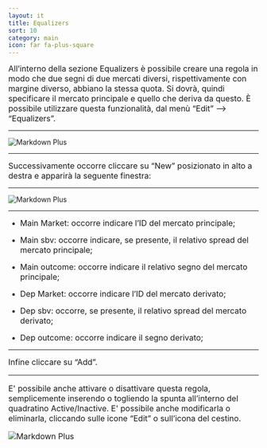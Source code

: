 ```yaml
---
layout: it
title: Equalizers
sort: 10
category: main
icon: far fa-plus-square
---
```

<p class="message">
   
</p>


<font size="3">All’interno della sezione Equalizers è possibile creare una regola in modo che due segni di due mercati diversi, rispettivamente con margine diverso, abbiano la stessa quota. Si dovrà, quindi specificare il mercato principale e quello che deriva da questo. È possibile utilizzare questa funzionalità, dal menù “Edit” –> “Equalizers”.</font>

---
 ![Markdown Plus]({{site.baseurl}}/public/images/equalizers/equalizers-one.png)

 ---


 <font size="3">Successivamente occorre cliccare su “New” posizionato in alto a destra e apparirà la seguente finestra:</font>

 ---

 ![Markdown Plus]({{site.baseurl}}/public/images/equalizers/equalizers-two.png)

 ---


 - <font size="3">Main Market: occorre indicare l’ID del mercato principale;</font> 

 - <font size="3">Main sbv: occorre indicare, se presente, il relativo spread del mercato principale;</font> 

 - <font size="3">Main outcome: occorre indicare il relativo segno del mercato principale;</font> 

 - <font size="3">Dep Market: occorre indicare l’ID del mercato derivato;</font> 

 - <font size="3">Dep sbv: occorre, se presente, il relativo spread del mercato derivato;</font> 

 - <font size="3">Dep outcome: occorre indicare il segno derivato;</font> 

 ---

<font size="3">Infine cliccare su “Add”.

---

<font size="3">E' possibile anche attivare o disattivare questa regola, semplicemente inserendo o togliendo la spunta all’interno del quadratino Active/Inactive. E' possibile anche modificarla o eliminarla, cliccando sulle icone “Edit” o sull’icona del cestino.</font> 


![Markdown Plus]({{site.baseurl}}/public/images/equalizers/equalizers-three.png)
 
 






